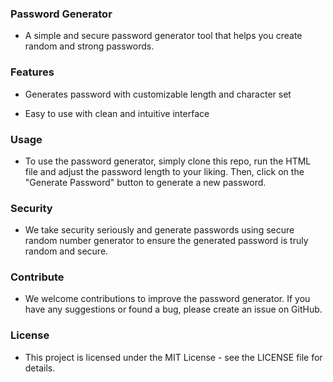 ### Password Generator
- A simple and secure password generator tool that helps you create random and strong passwords.

### Features
- Generates password with customizable length and character set

- Easy to use with clean and intuitive interface

### Usage
- To use the password generator, simply clone this repo, run the HTML file and adjust the password length to your liking. Then, click on the "Generate Password" button to generate a new password.

### Security
- We take security seriously and generate passwords using secure random number generator to ensure the generated password is truly random and secure.

### Contribute
- We welcome contributions to improve the password generator. If you have any suggestions or found a bug, please create an issue on GitHub.

### License
- This project is licensed under the MIT License - see the LICENSE file for details.